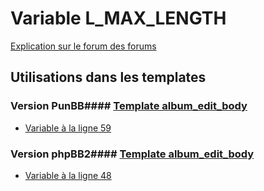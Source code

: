 # Variable L_MAX_LENGTH
[Explication sur le forum des forums](http://forum.forumactif.com/t294113-listing-des-variables#L_MAX_LENGTH)
## Utilisations dans les templates
### Version PunBB#### [Template album_edit_body](punbb/album_edit_body.md)
* [Variable à la ligne 59](../punbb/album_edit_body.tpl#L59)
### Version phpBB2#### [Template album_edit_body](subsilver/album_edit_body.md)
* [Variable à la ligne 48](../subsilver/album_edit_body.tpl#L48)